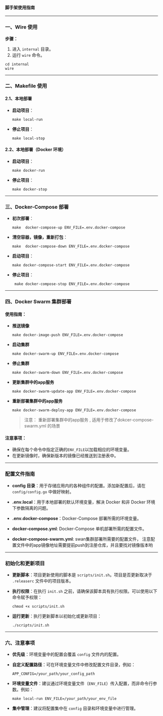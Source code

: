 #### 脚手架使用指南

---

### 一、Wire 使用

**步骤：**

1. 进入 `internal` 目录。
2. 运行 `wire` 命令。

```shell
cd internal
wire
```

---

### 二、Makefile 使用

#### 2.1、本地部署

- **启动项目**：

  ```shell
  make local-run
  ```

- **停止项目**：

  ```shell
  make local-stop
  ```

#### 2.2、本地部署（Docker 环境）

- **启动项目**：

  ```shell
  make docker-run
  ```

- **停止项目**：

  ```shell
  make docker-stop
  ```

---

### 三、Docker-Compose 部署

- **初次部署**：

  ```shell
  make  docker-compose-up ENV_FILE=.env.docker-compose 
  ```

- **清空容器，镜像，重新打包**：

  ```shell
  make  docker-compose-down ENV_FILE=.env.docker-compose  
  ```

- **启动项目**：

  ```shell
  make docker-compose-start ENV_FILE=.env.docker-compose  
  ```

- **停止项目**：

  ```shell
   make docker-compose-stop ENV_FILE=.env.docker-compose  
  ```

---

### 四、Docker Swarm 集群部署

#### 使用指南：

- **推送镜像**

  ```shell
  make docker-image-push ENV_FILE=.env.docker-compose
  ```

- **启动集群**
  ```shell
  make docker-swarm-up ENV_FILE=.env.docker-compose
  ```

- **停止集群**
  ```shell
  make docker-swarm-down ENV_FILE=.env.docker-compose
  ```

- **更新集群中的app服务**
  ```shell
  make docker-swarm-update-app ENV_FILE=.env.docker-compose
  ```
- **重新部署集群中的app服务**
  ```shell
  make docker-swarm-deploy-app ENV_FILE=.env.docker-compose

  ```
  > 注意：
  > 重新部署集群中的app服务 , 适用于修改了dokcer-compose-swarm.yml 的场景

#### 注意事项：

- 确保在每个命令中指定正确的`ENV_FILE`以加载相应的环境变量。
- 在更新镜像时，确保新版本的镜像已经推送到注册表中。

---

### 配置文件指南

- **config 目录**：用于存储应用内的各种组件的配置。添加新配置后，请在 `config/config.go` 中做好映射。

- **.env.local**：用于本地部署的默认环境变量，解决 Docker 和非 Docker 环境下参数隔离的问题。

- **.env.docker-compose**：Docker-Compose 部署所需的环境变量。

- **docker-compose.yml**: Docker-Compose 单机部署所需的配置文件。

- **docker-compose-swarm.yml**: swan集群部署所需要的配置文件， 注意配置文件中的app镜像地址需要提前push到注册仓库，并且要找对镜像版本哟

---

### 初始化和更新项目

- **更新脚本**：项目更新使用的脚本是 `scripts/init.sh`。项目是否更新取决于 `.releaserc` 文件中的项目版本。

- **执行权限**：在执行 `init.sh` 之前，请确保该脚本具有执行权限。可以使用以下命令赋予权限：

  ```shell
  chmod +x scripts/init.sh
  ```

- **运行更新**：执行更新脚本以初始化或更新项目：

  ```shell
  ./scripts/init.sh
  ```

---

### 六、注意事项

- **优先级**：环境变量中的配置会覆盖 `config` 文件内的配置。

- **自定义配置路径**：可在环境变量文件中修改配置文件目录，例如：

  ```shell
  APP_CONFIG=/your_path/your_config_path
  ```

- **环境变量文件**：建议通过环境变量文件（`ENV_FILE`）传入配置，而非命令行参数。例如：

  ```shell
  make local-run ENV_FILE=/your_path/your_env_file
  ```

- **集中管理**：建议将配置集中在 `config` 目录和环境变量中进行管理。